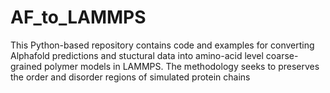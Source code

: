 # AF_to_LAMMPS
This Python-based repository contains code and examples for converting Alphafold predictions and stuctural data into amino-acid level coarse-grained polymer models in LAMMPS. The methodology seeks to preserves the order and disorder regions of simulated protein chains
